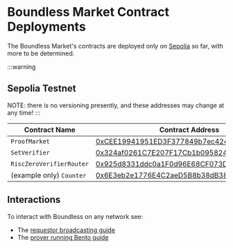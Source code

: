 # Boundless Market Contract Deployments

The Boundless Market's contracts are deployed only on [Sepolia](#sepolia) so far, with more to be determined.

:::warning
## Sepolia Testnet
NOTE: there is no versioning presently, and these addresses may change at any time!
:::

| Contract Name            | Contract Address                                                                                                              |
| ------------------------ | ----------------------------------------------------------------------------------------------------------------------------- |
| `ProofMarket`            | [0xCEE19941951ED3F377849b7ec424cC5CB9F95A89](https://sepolia.etherscan.io/address/0xCEE19941951ED3F377849b7ec424cC5CB9F95A89) |
| `SetVerifier`            | [0x324af0261C7E207F17Cb1b09582418f44a77c3eE](https://sepolia.etherscan.io/address/0x324af0261C7E207F17Cb1b09582418f44a77c3eE) |
| `RiscZeroVerifierRouter` | [0x925d8331ddc0a1F0d96E68CF073DFE1d92b69187](https://sepolia.etherscan.io/address/0x925d8331ddc0a1F0d96E68CF073DFE1d92b69187) |
| (example only) `Counter` | [0x6E3eb2e1776E4C2aeD5B8b38dB3840B84f9BE09e](https://sepolia.etherscan.io/address/0x6E3eb2e1776E4C2aeD5B8b38dB3840B84f9BE09e) |

## Interactions

To interact with Boundless on any network see:

- The [requestor broadcasting guide](../requestor-manual/broadcasting.md#public-networks)
- The [prover running Bento guide](../prover-manual/bento/running.md)
